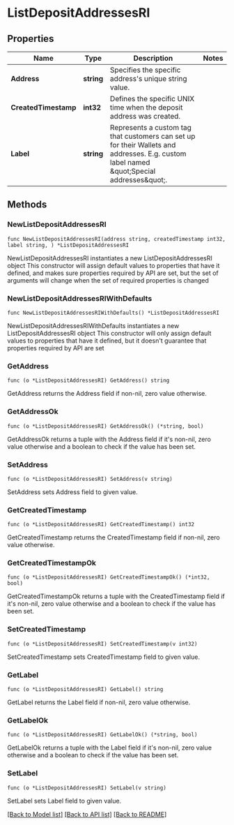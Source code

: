 # ListDepositAddressesRI

## Properties

Name | Type | Description | Notes
------------ | ------------- | ------------- | -------------
**Address** | **string** | Specifies the specific address&#39;s unique string value. | 
**CreatedTimestamp** | **int32** | Defines the specific UNIX time when the deposit address was created. | 
**Label** | **string** | Represents a custom tag that customers can set up for their Wallets and addresses. E.g. custom label named \&quot;Special addresses\&quot;. | 

## Methods

### NewListDepositAddressesRI

`func NewListDepositAddressesRI(address string, createdTimestamp int32, label string, ) *ListDepositAddressesRI`

NewListDepositAddressesRI instantiates a new ListDepositAddressesRI object
This constructor will assign default values to properties that have it defined,
and makes sure properties required by API are set, but the set of arguments
will change when the set of required properties is changed

### NewListDepositAddressesRIWithDefaults

`func NewListDepositAddressesRIWithDefaults() *ListDepositAddressesRI`

NewListDepositAddressesRIWithDefaults instantiates a new ListDepositAddressesRI object
This constructor will only assign default values to properties that have it defined,
but it doesn't guarantee that properties required by API are set

### GetAddress

`func (o *ListDepositAddressesRI) GetAddress() string`

GetAddress returns the Address field if non-nil, zero value otherwise.

### GetAddressOk

`func (o *ListDepositAddressesRI) GetAddressOk() (*string, bool)`

GetAddressOk returns a tuple with the Address field if it's non-nil, zero value otherwise
and a boolean to check if the value has been set.

### SetAddress

`func (o *ListDepositAddressesRI) SetAddress(v string)`

SetAddress sets Address field to given value.


### GetCreatedTimestamp

`func (o *ListDepositAddressesRI) GetCreatedTimestamp() int32`

GetCreatedTimestamp returns the CreatedTimestamp field if non-nil, zero value otherwise.

### GetCreatedTimestampOk

`func (o *ListDepositAddressesRI) GetCreatedTimestampOk() (*int32, bool)`

GetCreatedTimestampOk returns a tuple with the CreatedTimestamp field if it's non-nil, zero value otherwise
and a boolean to check if the value has been set.

### SetCreatedTimestamp

`func (o *ListDepositAddressesRI) SetCreatedTimestamp(v int32)`

SetCreatedTimestamp sets CreatedTimestamp field to given value.


### GetLabel

`func (o *ListDepositAddressesRI) GetLabel() string`

GetLabel returns the Label field if non-nil, zero value otherwise.

### GetLabelOk

`func (o *ListDepositAddressesRI) GetLabelOk() (*string, bool)`

GetLabelOk returns a tuple with the Label field if it's non-nil, zero value otherwise
and a boolean to check if the value has been set.

### SetLabel

`func (o *ListDepositAddressesRI) SetLabel(v string)`

SetLabel sets Label field to given value.



[[Back to Model list]](../README.md#documentation-for-models) [[Back to API list]](../README.md#documentation-for-api-endpoints) [[Back to README]](../README.md)



